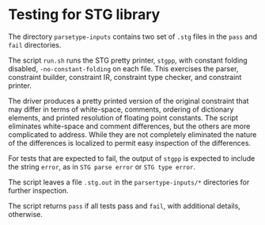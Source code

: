 # Testing for STG library
The directory `parsetype-inputs` contains two set of `.stg` files in the `pass` and `fail` directories.

The script `run.sh` runs the STG pretty printer, `stgpp`, with constant folding disabled, `-no-constant-folding` on each file.  This exercises the parser, constraint builder, constraint IR, constraint type checker, and constraint printer.

The driver produces a pretty printed version of the original constraint that may differ in terms of white-space, comments, ordering of dictionary elements, and printed resolution of floating point constants.  The script eliminates white-space and comment differences, but the others are more complicated to address.  While they are not completely eliminated the nature of the differences is localized to permit easy inspection of the differences.

For tests that are expected to fail, the output of `stgpp` is expected to include the string `error`, as in `STG parse error` or `STG type error`.

The script leaves a file `.stg.out` in the `parsertype-inputs/*` directories for further inspection.

The script returns `pass` if all tests pass and `fail`, with additional details, otherwise.

